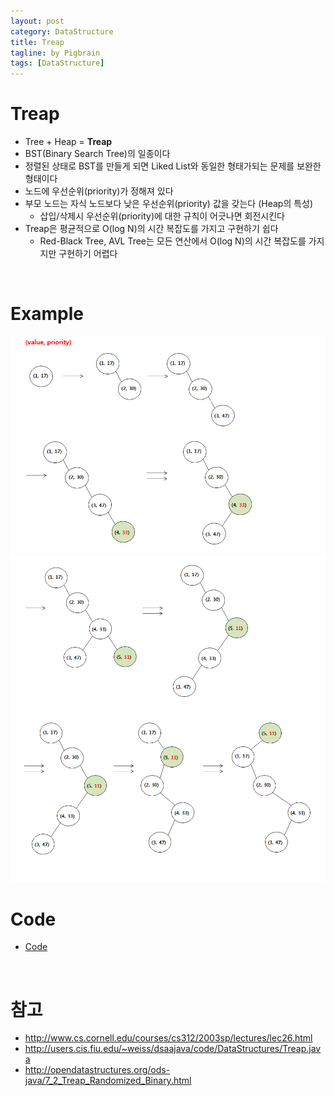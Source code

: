 ```yaml
---
layout: post
category: DataStructure
title: Treap
tagline: by Pigbrain
tags: [DataStructure]
---
```


<!--more-->

# Treap  
* Tree + Heap = **Treap**  
* BST(Binary Search Tree)의 일종이다
* 정렬된 상태로 BST를 만들게 되면 Liked List와 동일한 형태가되는 문제를 보완한 형태이다        
* 노드에 우선순위(priority)가 정해져 있다      
* 부모 노드는 자식 노드보다 낮은 우선순위(priority) 값을 갖는다 (Heap의 특성)        
	* 삽입/삭제시 우선순위(priority)에 대한 규칙이 어긋나면 회전시킨다    
* Treap은 평균적으로 O(log N)의 시간 복잡도를 가지고 구현하기 쉽다    
	* Red-Black Tree, AVL Tree는 모든 연산에서 O(log N)의 시간 복잡도를 가지지만 구현하기 어렵다  
  

<br>  

# Example  

<img src="/assets/themes/Snail/img/DataStructure/Treap/example1.png" alt="">  
  
<img src="/assets/themes/Snail/img/DataStructure/Treap/example2.png" alt="">  
  

<img src="/assets/themes/Snail/img/DataStructure/Treap/example3.png" alt="">  
  

# Code # 
* [Code](https://github.com/pigbrain/HelloJava/blob/master/src/main/java/io/pigbrain/tree/treap/Treap.java)
  
<br>  

# 참고
* http://www.cs.cornell.edu/courses/cs312/2003sp/lectures/lec26.html  
* http://users.cis.fiu.edu/~weiss/dsaajava/code/DataStructures/Treap.java 
* http://opendatastructures.org/ods-java/7_2_Treap_Randomized_Binary.html   